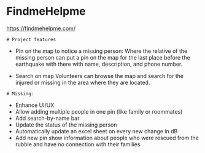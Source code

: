 # FindmeHelpme

https://findmehelpme.com/
```
# Project features
```

 - Pin on the map to notice a missing person:
Where the relative of the missing person can put a pin on the map for the last place before the earthquake with there with name, description, and phone number.

 - Search on map 
Volunteers can browse the map and search for the injured or missing in the area where they are located.

```
# Missing:
```
 - Enhance UI/UX
 - Allow adding multiple people in one pin (like family or roommates)
 - Add search-by-name bar
 - Update the status of the missing person 
 - Automatically update an excel sheet on every new change in dB
 - Add new pin show information about people who were rescued from the rubble and have no connection with their families
